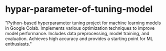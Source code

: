 # hypar-parameter-of-tuning-model
"Python-based hyperparameter tuning project for machine learning models in Google Colab. Implements various optimization techniques to improve model performance. Includes data preprocessing, model training, and evaluation. Achieves high accuracy and provides a starting point for ML enthusiasts."
